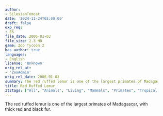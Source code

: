 ```yaml
---
author:
- SilesianTomcat
date: '2024-11-24T02:00:00'
draft: false
exp_req:
- ES
file_date: 2006-01-03
file_size: 2.3 MB
game: Zoo Tycoon 2
has_author: true
languages:
- English
license: 'Unknown'
orig_rel_at:
- 'ZooAdmin'
orig_rel_date: 2006-01-03
summary: The red ruffed lemur is one of the largest primates of Madagascar, with thick red and black fur.
title: Red Ruffed Lemur
zt2tags: ["All", "Animals", "Living", "Mammals", "Primates", "Tropical Rainforest", "Endangered Species", "African Adventure", "Africa"]
---
```

The red ruffed lemur is one of the largest primates of Madagascar, with thick red and black fur.
